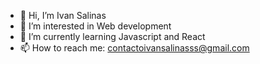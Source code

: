 - 👋 Hi, I’m Ivan Salinas
- 👀 I’m interested in Web development
- 🌱 I’m currently learning Javascript and React
- 📫 How to reach me: contactoivansalinasss@gmail.com

<!---
ivansalinasss/ivansalinasss is a ✨ special ✨ repository because its `README.md` (this file) appears on your GitHub profile.
You can click the Preview link to take a look at your changes.
--->

